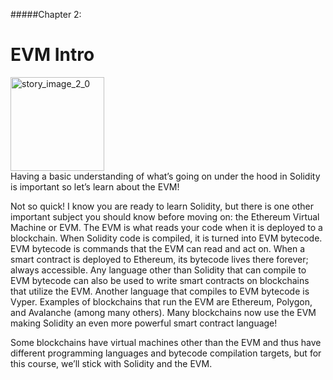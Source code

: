 #####Chapter 2:

# EVM Intro

<ContentWrapp>
  <div class="imgContainer">
    <img alt="story_image_2_0" src="/images/chapter/man.svg" width="150px" height="150px">
  </div>

  <div class="itemsContainer">
    <div class="item-text">
     Having a basic understanding of what’s going on under the hood in Solidity is important so let’s learn about the EVM!
    </div>
  </div>
</ContentWrapp>

Not so quick! I know you are ready to learn Solidity, but there is one other important subject you should know before moving on: the Ethereum Virtual Machine or EVM. The EVM is what reads your code when it is deployed to a blockchain. When Solidity code is compiled, it is turned into EVM bytecode. EVM bytecode is commands that the EVM can read and act on. When a smart contract is deployed to Ethereum, its bytecode lives there forever; always accessible. Any language other than Solidity that can compile to EVM bytecode can also be used to write smart contracts on blockchains that utilize the EVM. Another language that compiles to EVM bytecode is Vyper. Examples of blockchains that run the EVM are Ethereum, Polygon, and Avalanche (among many others). Many blockchains now use the EVM making Solidity an even more powerful smart contract language! 

Some blockchains have virtual machines other than the EVM and thus have different programming languages and bytecode compilation targets, but for this course, we’ll stick with Solidity and the EVM.

<!-- <MissionContainer>
  <div className="title">Arbitration Court</div>
    <div style="color:white">
    In fact legal contracts have become so notorousily difficult to enforce, more companies have been putting "arbitration" clauses in their contracts. This means a private arbitration court is used to uphold the contract rather than a public judicial court. There has been a lot of controversy surrounding arbitration courts. You can read more about the history of arbitration courts in <a style="color:green" href="https://www.americanbar.org/groups/tort_trial_insurance_practice/publications/the_brief/2018-19/summer/a-brief-history-arbitration/"> this article by the american bar association </a>.
    </div>
</MissionContainer> -->
